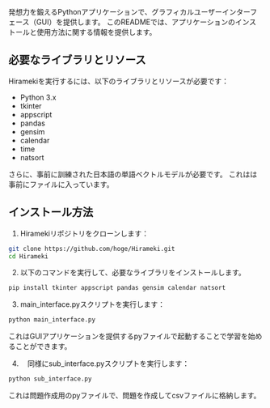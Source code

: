 発想力を鍛えるPythonアプリケーションで、グラフィカルユーザーインターフェース（GUI）を提供します。
このREADMEでは、アプリケーションのインストールと使用方法に関する情報を提供します。

## 必要なライブラリとリソース

Hiramekiを実行するには、以下のライブラリとリソースが必要です：

- Python 3.x
- tkinter
- appscript
- pandas
- gensim
- calendar
- time
- natsort

さらに、事前に訓練された日本語の単語ベクトルモデルが必要です。
これはは事前にファイルに入っています。

## インストール方法

1. Hiramekiリポジトリをクローンします：

```bash
git clone https://github.com/hoge/Hirameki.git
cd Hirameki
```
2. 以下のコマンドを実行して、必要なライブラリをインストールします。
```bash
pip install tkinter appscript pandas gensim calendar natsort
```
3. main_interface.pyスクリプトを実行します：
```bash
python main_interface.py
```
これはGUIアプリケーションを提供するpyファイルで起動することで学習を始めることができます。

4. 　同様にsub_interface.pyスクリプトを実行します：
```bash
python sub_interface.py
```
これは問題作成用のpyファイルで、問題を作成してcsvファイルに格納します。

